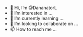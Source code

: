 - 👋 Hi, I’m @DananatorL
- 👀 I’m interested in ...
- 🌱 I’m currently learning ...
- 💞️ I’m looking to collaborate on ...
- 📫 How to reach me ...

<!---
DananatorL/DananatorL is a ✨ special ✨ repository because its `README.md` (this file) appears on your GitHub profile.
You can click the Preview link to take a look at your changes.
--->
